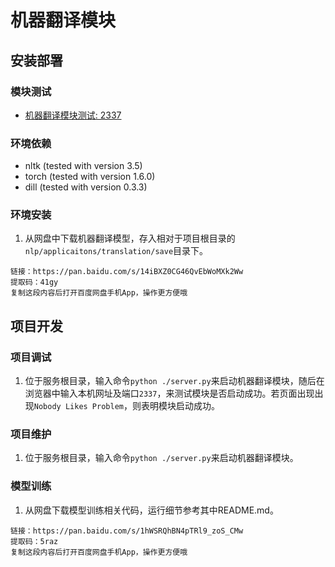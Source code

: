# 机器翻译模块

## 安装部署

### 模块测试
- [机器翻译模块测试: 2337](http://101.124.42.4:2337)

### 环境依赖
- nltk (tested with version 3.5)
- torch (tested with version 1.6.0)
- dill (tested with version 0.3.3)

### 环境安装
1. 从网盘中下载机器翻译模型，存入相对于项目根目录的`nlp/applicaitons/translation/save`目录下。
```
链接：https://pan.baidu.com/s/14iBXZ0CG46QvEbWoMXk2Ww 
提取码：41gy 
复制这段内容后打开百度网盘手机App，操作更方便哦
```

## 项目开发

### 项目调试
1. 位于服务根目录，输入命令`python ./server.py`来启动机器翻译模块，随后在浏览器中输入本机网址及端口`2337`，来测试模块是否启动成功。若页面出现出现`Nobody Likes Problem`，则表明模块启动成功。

### 项目维护
1. 位于服务根目录，输入命令`python ./server.py`来启动机器翻译模块。

### 模型训练
1. 从网盘下载模型训练相关代码，运行细节参考其中README.md。
```
链接：https://pan.baidu.com/s/1hWSRQhBN4pTRl9_zoS_CMw 
提取码：5raz 
复制这段内容后打开百度网盘手机App，操作更方便哦
```
